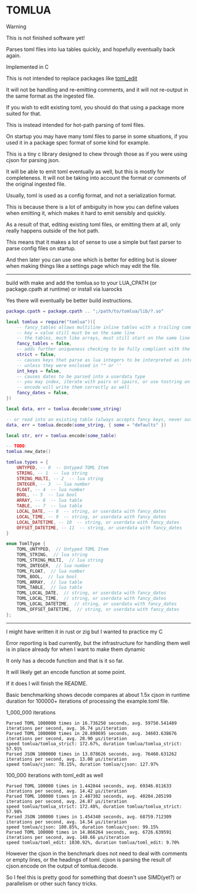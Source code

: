 # TOMLUA

> [!WARNING]
> This is not finished software yet!

Parses toml files into lua tables quickly, and hopefully eventually back again.

Implemented in C

This is not intended to replace packages like [toml_edit](https://github.com/nvim-neorocks/toml-edit.lua)

It will not be handling and re-emitting comments, and it will not re-output in the same format as the ingested file.

If you wish to edit existing toml, you should do that using a package more suited for that.

This is instead intended for hot-path parsing of toml files.

On startup you may have many toml files to parse in some situations, if you used it in a package spec format of some kind for example.

This is a tiny c library designed to chew through those as if you were using cjson for parsing json.

It will be able to emit toml eventually as well, but this is mostly for completeness. It will not be taking into account the format or comments of the original ingested file.

Usually, toml is used as a config format, and not a serialization format.

This is because there is a lot of ambiguity in how you can define values when emitting it,
which makes it hard to emit sensibly and quickly.

As a result of that, editing existing toml files, or emitting them at all, only really happens outside of the hot path.

This means that it makes a lot of sense to use a simple but fast parser to parse config files on startup.

And then later you can use one which is better for editing but is slower when making things like a settings page which may edit the file.

---

build with make and add the tomlua.so to your LUA_CPATH (or package.cpath at runtime) or install via luarocks

Yes there will eventually be better build instructions.

```lua
package.cpath = package.cpath .. ";/path/to/tomlua/lib/?.so"

local tomlua = require("tomlua")({
    -- fancy_tables allows multiline inline tables with a trailing comma
    -- key = value still must be on the same line
    -- the tables, much like arrays, must still start on the same line as their key as well
    fancy_tables = false,
    -- adds further uniqueness checking to be fully compliant with the toml spec
    strict = false,
    -- causes keys that parse as lua integers to be interpreted as integer keys
    -- unless they were enclosed in "" or ''
    int_keys = false,
    -- causes dates to be parsed into a userdata type
    -- you may index, iterate with pairs or ipairs, or use tostring on them
    -- encode will write them correctly as well
    fancy_dates = false,
})

local data, err = tomlua.decode(some_string)

-- or read into an existing table (always accepts fancy keys, never outputs fancy tables, currently unaffected by all other opts)
data, err = tomlua.decode(some_string, { some = "defaults" })

local str, err = tomlua.encode(some_table)

-- TODO:
tomlua.new_date()

tomlua.types = {
    UNTYPED, -- 0  -- Untyped TOML Item
    STRING, -- 1  -- lua string
    STRING_MULTI, -- 2  -- lua string
    INTEGER, -- 3  -- lua number
    FLOAT, -- 4  -- lua number
    BOOL, -- 5  -- lua bool
    ARRAY, -- 6  -- lua table
    TABLE, -- 7  -- lua table
    LOCAL_DATE, -- 8  -- string, or userdata with fancy_dates
    LOCAL_TIME, -- 9  -- string, or userdata with fancy_dates
    LOCAL_DATETIME, -- 10  -- string, or userdata with fancy_dates
    OFFSET_DATETIME, -- 11  -- string, or userdata with fancy_dates
}
```

```c
enum TomlType {
    TOML_UNTYPED,  // Untyped TOML Item
    TOML_STRING,  // lua string
    TOML_STRING_MULTI,  // lua string
    TOML_INTEGER,  // lua number
    TOML_FLOAT,  // lua number
    TOML_BOOL,  // lua bool
    TOML_ARRAY,  // lua table
    TOML_TABLE,  // lua table
    TOML_LOCAL_DATE,  // string, or userdata with fancy_dates
    TOML_LOCAL_TIME,  // string, or userdata with fancy_dates
    TOML_LOCAL_DATETIME,  // string, or userdata with fancy_dates
    TOML_OFFSET_DATETIME,  // string, or userdata with fancy_dates
};
```

---

I might have written it in rust or zig but I wanted to practice my C

Error reporting is bad currently, but the infrastructure for handling them well is in place already for when I want to make them dynamic

It only has a decode function and that is it so far.

It will likely get an encode function at some point.

If it does I will finish the README.

Basic benchmarking shows decode compares at about 1.5x cjson in runtime duration for 100000+ iterations of processing the example.toml file.

1_000_000 iterations

```
Parsed TOML 1000000 times in 16.736250 seconds, avg. 59750.541489 iterations per second, avg. 16.74 µs/iteration
Parsed TOML 1000000 times in 28.898695 seconds, avg. 34603.638676 iterations per second, avg. 28.90 µs/iteration
speed tomlua/tomlua_strict: 172.67%, duration tomlua/tomlua_strict: 57.91%
Parsed JSON 1000000 times in 13.078626 seconds, avg. 76460.631262 iterations per second, avg. 13.08 µs/iteration
speed tomlua/cjson: 78.15%, duration tomlua/cjson: 127.97%
```

100_000 iterations with toml_edit as well

```
Parsed TOML 100000 times in 1.442044 seconds, avg. 69346.011633 iterations per second, avg. 14.42 µs/iteration
Parsed TOML 100000 times in 2.487302 seconds, avg. 40204.205199 iterations per second, avg. 24.87 µs/iteration
speed tomlua/tomlua_strict: 172.48%, duration tomlua/tomlua_strict: 57.98%
Parsed JSON 100000 times in 1.454340 seconds, avg. 68759.712309 iterations per second, avg. 14.54 µs/iteration
speed tomlua/cjson: 100.85%, duration tomlua/cjson: 99.15%
Parsed TOML 100000 times in 14.866264 seconds, avg. 6726.639591 iterations per second, avg. 148.66 µs/iteration
speed tomlua/toml_edit: 1030.92%, duration tomlua/toml_edit: 9.70%
```

However the cjson in the benchmark does not need to deal with comments or empty lines, or the headings of toml.
cjson is parsing the result of cjson.encode on the output of tomlua.decode.

So I feel this is pretty good for something that doesn't use SIMD(yet?) or parallelism or other such fancy tricks.
